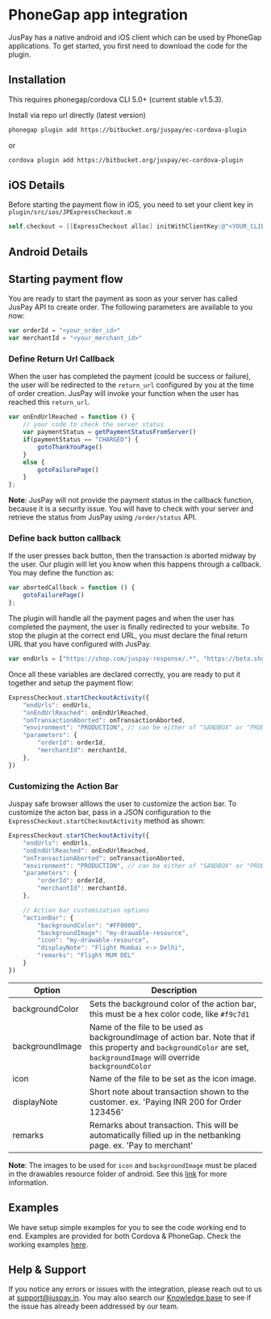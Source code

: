 # PhoneGap app integration

JusPay has a native android and iOS client which can be used by PhoneGap applications. To get started, you first need to download the code for the plugin.

## Installation
This requires phonegap/cordova CLI 5.0+ (current stable v1.5.3).

Install via repo url directly (latest version)
```sh
phonegap plugin add https://bitbucket.org/juspay/ec-cordova-plugin
```
or
```sh
cordova plugin add https://bitbucket.org/juspay/ec-cordova-plugin
```

## iOS Details

Before starting the payment flow in iOS, you need to set your client key in `plugin/src/ios/JPExpressCheckout.m` 

```objective-c
self.checkout = [[ExpressCheckout alloc] initWithClientKey:@"<YOUR_CLIENT_KEY>" environment:PRODUCTION];
```

## Android Details

## Starting payment flow

You are ready to start the payment as soon as your server has called JusPay API to create order. The following parameters are available to you now:

```javascript
var orderId = "<your_order_id>"
var merchantId = "<your_merchant_id>"
```

### Define Return Url Callback
When the user has completed the payment (could be success or failure), the user will be redirected to the `return_url` configured by you at the time of order creation. JusPay will invoke your function when the user has reached this `return_url`. 
```javascript
var onEndUrlReached = function () {
    // your code to check the server status
    var paymentStatus = getPaymentStatusFromServer()
    if(paymentStatus == "CHARGED") {
        gotoThankYouPage()
    }
    else {
        gotoFailurePage()
    }
};
```
**Note**: JusPay will not provide the payment status in the callback function, because it is a security issue. You will have to check with your server and retrieve the status from JusPay using `/order/status` API.
### Define back button callback
If the user presses back button, then the transaction is aborted midway by the user. Our plugin will let you know when this happens through a callback. You may define the function as:
```javascript
var abortedCallback = function () {
    gotoFailurePage()
};
```
The plugin will handle all the payment pages and when the user has completed the payment, the user is finally redirected to your website. To stop the plugin at the correct end URL, you must declare the final return URL that you have configured with JusPay.
```javascript
var endUrls = ["https://shop.com/juspay-response/.*", "https://beta.shop.com/juspay-response/.*"]
```
Once all these variables are declared correctly, you are ready to put it together and setup the payment flow:

```javascript
ExpressCheckout.startCheckoutActivity({
    "endUrls": endUrls,
    "onEndUrlReached": onEndUrlReached,
    "onTransactionAborted": onTransactionAborted,
    "environment": "PRODUCTION", // can be either of "SANDBOX" or "PRODUCTION"
    "parameters": {
        "orderId": orderId,
        "merchantId": merchantId,
    },
})
```

### Customizing the Action Bar

Juspay safe browser alllows the user to customize the action bar. To customize the acton bar, pass in a JSON configuration to the `ExpressCheckout.startCheckoutActivity` method as shown:

```javascript
ExpressCheckout.startCheckoutActivity({
    "endUrls": endUrls,
    "onEndUrlReached": onEndUrlReached,
    "onTransactionAborted": onTransactionAborted,
    "environment": "PRODUCTION", // can be either of "SANDBOX" or "PRODUCTION"
    "parameters": {
        "orderId": orderId,
        "merchantId": merchantId,
    },

    // Action bar customization options
    "actionBar": {
        "backgroundColor": "#FF0000",
        "backgroundImage": "my-drawable-resource",
        "icon": "my-drawable-resource",
        "displayNote": "Flight Mumbai <-> Delhi",
        "remarks": "Flight MUM DEL"
    }
})
```

| Option | Description |
| ------ | ----------- |
| backgroundColor | Sets the background color of the action bar, this must be a hex color code, like `#f9c7d1` |
| backgroundImage | Name of the file to be used as backgroundImage of action bar. Note that if this property and `backgroundColor` are set, `backgroundImage` will override `backgroundColor` |
| icon | Name of the file to be set as the icon image. |
| displayNote | Short note about transaction shown to the customer. ex. 'Paying INR 200 for Order 123456' |
| remarks | Remarks about transaction. This will be automatically filled up in the netbanking page. ex. 'Pay to merchant' |

**Note**: The images to be used for `icon` and `backgroundImage` must be placed in the drawables resource folder of android. See this [link](https://cordova.apache.org/docs/en/latest/config_ref/images.html#configuring-icons-in-the-cli) for more information.
## Examples

We have setup simple examples for you to see the code working end to end. Examples are provided for both Cordova & PhoneGap. Check the working examples [here](https://bitbucket.org/juspay/ec-cordova-plugin/src/HEAD/examples/?at=master).

## Help & Support

If you notice any errors or issues with the integration, please reach out to us at support@juspay.in. You may also search our [Knowledge base](http://faq.juspay.in) to see if the issue has already been addressed by our team.
